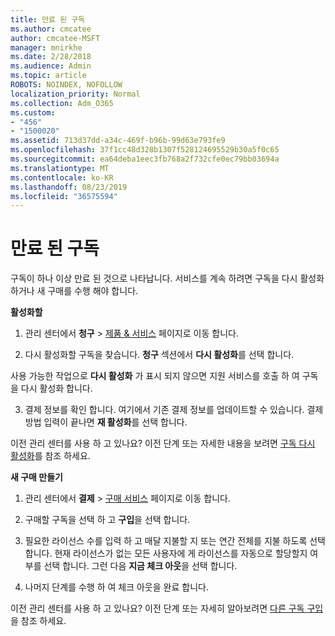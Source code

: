```yaml
---
title: 만료 된 구독
ms.author: cmcatee
author: cmcatee-MSFT
manager: mnirkhe
ms.date: 2/28/2018
ms.audience: Admin
ms.topic: article
ROBOTS: NOINDEX, NOFOLLOW
localization_priority: Normal
ms.collection: Adm_O365
ms.custom:
- "456"
- "1500020"
ms.assetid: 713d37dd-a34c-469f-b96b-99d63e793fe9
ms.openlocfilehash: 37f1cc48d328b1307f528124695529b30a5f0c65
ms.sourcegitcommit: ea64deba1eec3fb768a2f732cfe0ec79bb03694a
ms.translationtype: MT
ms.contentlocale: ko-KR
ms.lasthandoff: 08/23/2019
ms.locfileid: "36575594"
---
```

# <a name="expired-subscription"></a>만료 된 구독

구독이 하나 이상 만료 된 것으로 나타납니다. 서비스를 계속 하려면 구독을 다시 활성화 하거나 새 구매를 수행 해야 합니다.
  
**활성화할**
  
1. 관리 센터에서 **청구** \> [제품 & 서비스](https://go.microsoft.com/fwlink/p/?linkid=842054) 페이지로 이동 합니다.

2. 다시 활성화할 구독을 찾습니다. **청구** 섹션에서 **다시 활성화**를 선택 합니다.

사용 가능한 작업으로 **다시 활성화** 가 표시 되지 않으면 지원 서비스를 호출 하 여 구독을 다시 활성화 합니다.

3. 결제 정보를 확인 합니다. 여기에서 기존 결제 정보를 업데이트할 수 있습니다. 결제 방법 입력이 끝나면 **재 활성화**를 선택 합니다.

이전 관리 센터를 사용 하 고 있나요? 이전 단계 또는 자세한 내용을 보려면 [구독 다시 활성화](https://docs.microsoft.com/office365/admin/subscriptions-and-billing/reactivate-your-subscription)를 참조 하세요.

**새 구매 만들기**
  
1. 관리 센터에서 **결제** \> [구매 서비스](https://go.microsoft.com/fwlink/p/?linkid=868433) 페이지로 이동 합니다.

2. 구매할 구독을 선택 하 고 **구입**을 선택 합니다.

3. 필요한 라이선스 수를 입력 하 고 매달 지불할 지 또는 연간 전체를 지불 하도록 선택 합니다. 현재 라이선스가 없는 모든 사용자에 게 라이선스를 자동으로 할당할지 여부를 선택 합니다. 그런 다음 **지금 체크 아웃**을 선택 합니다.

4. 나머지 단계를 수행 하 여 체크 아웃을 완료 합니다.

이전 관리 센터를 사용 하 고 있나요? 이전 단계 또는 자세히 알아보려면 [다른 구독 구입](https://docs.microsoft.com/office365/admin/subscriptions-and-billing/buy-another-subscription)을 참조 하세요.
